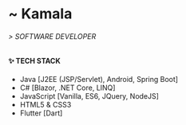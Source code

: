 # ~ Kamala 

###### > SOFTWARE DEVELOPER

#### ✨ TECH STACK 

* Java [J2EE (JSP/Servlet), Android, Spring Boot]
* C# [Blazor, .NET Core, LINQ]
* JavaScript [Vanilla, ES6, JQuery, NodeJS]
* HTML5 & CSS3
* Flutter [Dart]

